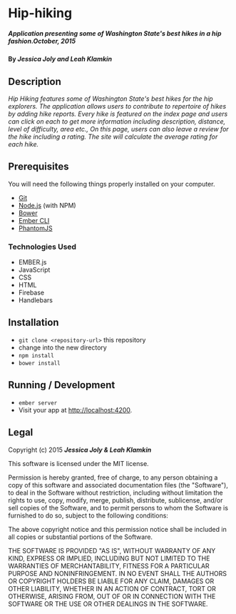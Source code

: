 # Hip-hiking

##### _Application presenting some of Washington State's best hikes in a hip fashion.October, 2015_

#### By _**Jessica Joly and Leah Klamkin**_

## Description

_Hip Hiking features some of Washington State's best hikes for the hip explorers. The application allows users to contribute to repertoire of hikes by adding hike reports. Every hike is featured on the index page and users can click on each to get more information including description, distance, level of difficulty, area etc., On this page, users can also leave a review for the hike including a rating. The site will calculate the average rating for each hike._

## Prerequisites

You will need the following things properly installed on your computer.

* [Git](http://git-scm.com/)
* [Node.js](http://nodejs.org/) (with NPM)
* [Bower](http://bower.io/)
* [Ember CLI](http://www.ember-cli.com/)
* [PhantomJS](http://phantomjs.org/)

### Technologies Used

* EMBER.js
* JavaScript
* CSS
* HTML
* Firebase
* Handlebars


## Installation

* `git clone <repository-url>` this repository
* change into the new directory
* `npm install`
* `bower install`

## Running / Development

* `ember server`
* Visit your app at [http://localhost:4200](http://localhost:4200).


## Legal

Copyright (c) 2015 **_Jessica Joly & Leah Klamkin_**

This software is licensed under the MIT license.

Permission is hereby granted, free of charge, to any person obtaining a copy
of this software and associated documentation files (the "Software"), to deal
in the Software without restriction, including without limitation the rights
to use, copy, modify, merge, publish, distribute, sublicense, and/or sell
copies of the Software, and to permit persons to whom the Software is
furnished to do so, subject to the following conditions:

The above copyright notice and this permission notice shall be included in
all copies or substantial portions of the Software.

THE SOFTWARE IS PROVIDED "AS IS", WITHOUT WARRANTY OF ANY KIND, EXPRESS OR
IMPLIED, INCLUDING BUT NOT LIMITED TO THE WARRANTIES OF MERCHANTABILITY,
FITNESS FOR A PARTICULAR PURPOSE AND NONINFRINGEMENT. IN NO EVENT SHALL THE
AUTHORS OR COPYRIGHT HOLDERS BE LIABLE FOR ANY CLAIM, DAMAGES OR OTHER
LIABILITY, WHETHER IN AN ACTION OF CONTRACT, TORT OR OTHERWISE, ARISING FROM,
OUT OF OR IN CONNECTION WITH THE SOFTWARE OR THE USE OR OTHER DEALINGS IN
THE SOFTWARE.
